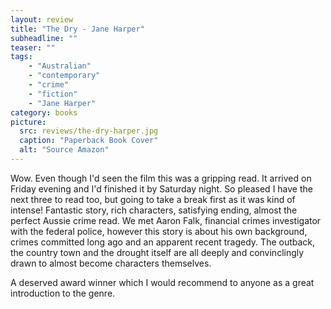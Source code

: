 ```yaml
---
layout: review
title: "The Dry - Jane Harper"
subheadline: ""
teaser: ""
tags:
    - "Australian"
    - "contemporary"
    - "crime"
    - "fiction"
    - "Jane Harper"
category: books
picture:
  src: reviews/the-dry-harper.jpg
  caption: "Paperback Book Cover"
  alt: "Source Amazon"
---
```

Wow. Even though I'd seen the film this was a gripping read. It arrived on Friday evening and I'd finished it by Saturday night.
So pleased I have the next three to read too, but going to take a break first as it was kind of intense! 
Fantastic story, rich characters, satisfying ending, almost the perfect Aussie crime read. 
We met Aaron Falk, financial crimes investigator with the federal police, however this story is about
his own background, crimes committed long ago and an apparent recent tragedy. The outback, the country town
and the drought itself are all deeply and convinclingly drawn to almost become characters themselves.

A deserved award winner which I would recommend to anyone as a great introduction to the genre.